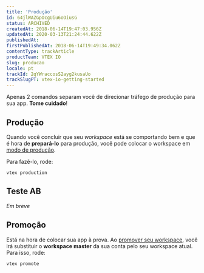 ```yaml
---
title: 'Produção'
id: 64jlWAZGpOcgUiu6oOiusG
status: ARCHIVED
createdAt: 2018-06-14T19:47:03.956Z
updatedAt: 2020-03-13T21:24:44.622Z
publishedAt: 
firstPublishedAt: 2018-06-14T19:49:34.062Z
contentType: trackArticle
productTeam: VTEX IO
slug: producao
locale: pt
trackId: 2qYWraccosS2ayg2kusaUo
trackSlugPT: vtex-io-getting-started
---
```


Apenas 2 comandos separam você de direcionar tráfego de produção para sua app. __Tome cuidado__!

## Produção

Quando você concluir que seu _workspace_ está se comportando bem e que é hora de __prepará-lo__ para produção, você pode colocar o workspace em [modo de produção](http://help.vtex.com/pt/faq/o-que-e-o-modo-de-producao).

Para fazê-lo, rode:

`vtex production`

## Teste AB
_Em breve_

## Promoção

Está na hora de colocar sua app à prova. Ao [promover seu workspace](http://help.vtex.com/pt/faq/o-que-significa-promover-um-workspace), você irá substituir o __workspace master__ da sua conta pelo seu workspace atual. Para isso, rode:

`vtex promote`
